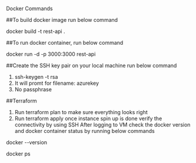 Docker Commands

##To build docker image run below command

docker build -t rest-api .

##To run docker container, run below command

docker run -d -p 3000:3000 rest-api

##Create the SSH key pair on your local machine
run below command
1. ssh-keygen -t rsa
2. It will promt for filename: azurekey
3. No passphrase

##Terraform

1. Run terraform plan to make sure everything looks right
2. Run terraform apply
once instance spin up is done verify the connectivity by using SSH
After logging to VM check the docker version and docker container status by running below commands

docker --version

docker ps
